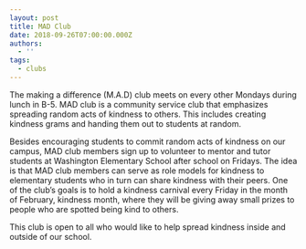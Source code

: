 ```yaml
---
layout: post
title: MAD Club
date: 2018-09-26T07:00:00.000Z
authors:
  - ''
tags:
  - clubs
---
```

The making a difference (M.A.D) club meets on every other Mondays during lunch in B-5. MAD club is a community service club that emphasizes spreading random acts of kindness to others. This includes creating kindness grams and handing them out to students at random.

Besides encouraging students to commit random acts of kindness on our campus, MAD club members sign up to volunteer to mentor and tutor students at Washington Elementary School after school on Fridays. The idea is that MAD club members can serve as role models for kindness to elementary students who in turn can share kindness with their peers. One of the club’s goals is to hold a kindness carnival every Friday in the month of February, kindness month, where they will be giving away small prizes to people who are spotted being kind to others.

This club is open to all who would like to help spread kindness inside and outside of our school.
